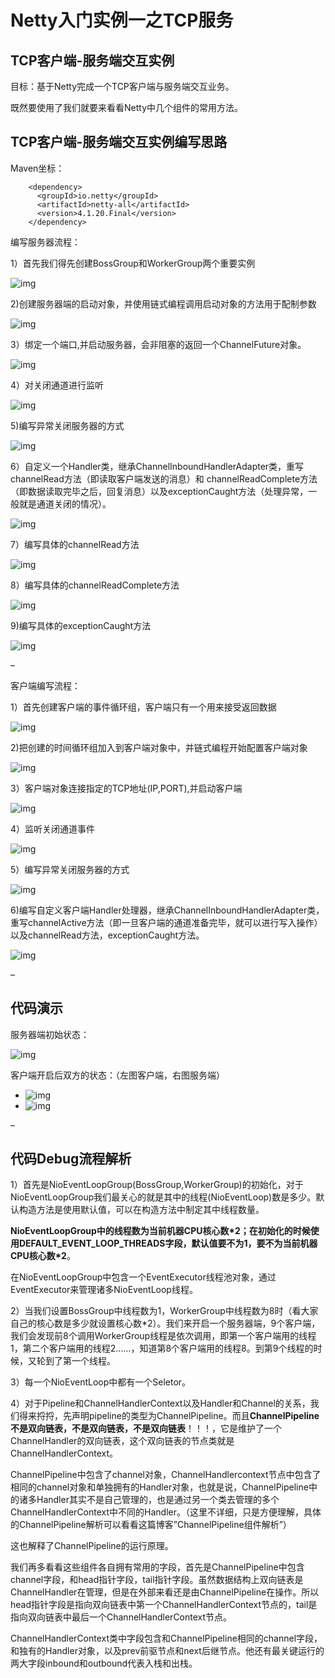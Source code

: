 # Netty入门实例一之TCP服务

## TCP客户端-服务端交互实例

目标：基于Netty完成一个TCP客户端与服务端交互业务。

既然要使用了我们就要来看看Netty中几个组件的常用方法。





## TCP客户端-服务端交互实例编写思路

Maven坐标：

```
    <dependency>
      <groupId>io.netty</groupId>
      <artifactId>netty-all</artifactId>
      <version>4.1.20.Final</version>
    </dependency>
```

编写服务器流程：

1）首先我们得先创建BossGroup和WorkerGroup两个重要实例

![img](../图库/nettyTcp01.png)

2)创建服务器端的启动对象，并使用链式编程调用启动对象的方法用于配制参数

![img](../图库/nettyTcp02.png)

3）绑定一个端口,并启动服务器，会非阻塞的返回一个ChannelFuture对象。

![img](../图库/nettyTcp03.png)

4）对关闭通道进行监听

![img](../图库/nettyTcp04.png)

5)编写异常关闭服务器的方式

![img](../图库/nettyTcp05.png)

6）自定义一个Handler类，继承ChannelInboundHandlerAdapter类，重写channelRead方法（即读取客户端发送的消息）和 channelReadComplete方法（即数据读取完毕之后，回复消息）以及exceptionCaught方法（处理异常，一般就是通道关闭的情况）。

![img](../图库/nettyTcp06.png)

7）编写具体的channelRead方法

![img](../图库/nettyTcp07.png)



8）编写具体的channelReadComplete方法

![img](../图库/nettyTcp08.png)

9)编写具体的exceptionCaught方法

![img](../图库/nettyTcp09.png)

–

客户端编写流程：

1）首先创建客户端的事件循环组，客户端只有一个用来接受返回数据

![img](../图库/nettyTcp10.png)



2)把创建的时间循环组加入到客户端对象中，并链式编程开始配置客户端对象

![img](../图库/nettyTcp11.png)



3）客户端对象连接指定的TCP地址(IP,PORT),并启动客户端

![img](../图库/nettyTcp12.png)

4）监听关闭通道事件

![img](../图库/nettyTcp13.png)

5）编写异常关闭服务器的方式

![img](../图库/nettyTcp14.png)

6)编写自定义客户端Handler处理器，继承ChannelInboundHandlerAdapter类，重写channelActive方法（即一旦客户端的通道准备完毕，就可以进行写入操作）以及channelRead方法，exceptionCaught方法。

![img](../图库/nettyTcp15.png)

–

## 代码演示

服务器端初始状态：

![img](../图库/nettyTcp16.png)



客户端开启后双方的状态：（左图客户端，右图服务端）

- ![img](../图库/nettyTcp17-1.jpeg)
- ![img](../图库/nettyTcp17-2.jpeg)

–

## 代码Debug流程解析

1）首先是NioEventLoopGroup(BossGroup,WorkerGroup)的初始化，对于NioEventLoopGroup我们最关心的就是其中的线程(NioEventLoop)数是多少。默认构造方法是使用默认值，可以在构造方法中制定其中线程数量。

**NioEventLoopGroup中的线程数为当前机器CPU核心数\*2；在初始化的时候使用DEFAULT_EVENT_LOOP_THREADS字段，默认值要不为1，要不为当前机器CPU核心数\*2**。

在NioEventLoopGroup中包含一个EventExecutor线程池对象，通过EventExecutor来管理诸多NioEventLoop线程。

2）当我们设置BossGroup中线程数为1，WorkerGroup中线程数为8时（看大家自己的核心数是多少就设置核心数*2）。我们来开启一个服务器端，9个客户端，我们会发现前8个调用WorkerGroup线程是依次调用，即第一个客户端用的线程1，第二个客户端用的线程2……，知道第8个客户端用的线程8。到第9个线程的时候，又轮到了第一个线程。

3）每一个NioEventLoop中都有一个Seletor。

4）对于Pipeline和ChannelHandlerContext以及Handler和Channel的关系，我们得来捋捋，先声明pipeline的类型为ChannelPipeline。而且**ChannelPipeline不是双向链表，不是双向链表，不是双向链表**！！！，它是维护了一个ChannelHandler的双向链表，这个双向链表的节点类就是ChannelHandlerContext。

ChannelPipeline中包含了channel对象，ChannelHandlercontext节点中包含了相同的channel对象和单独拥有的Handler对象，也就是说，ChannelPipeline中的诸多Handler其实不是自己管理的，也是通过另一个类去管理的多个ChannelHandlerContext中不同的Handler。（这里不详细，只是方便理解，具体的ChannelPipeline解析可以看看这篇博客”ChannelPipeline组件解析”）

这也解释了ChannelPipeline的运行原理。

我们再多看看这些组件各自拥有常用的字段，首先是ChannelPipeline中包含channel字段，和head指针字段，tail指针字段。虽然数据结构上双向链表是ChannelHandler在管理，但是在外部来看还是由ChannelPipeline在操作。所以head指针字段是指向双向链表中第一个ChannelHandlerContext节点的，tail是指向双向链表中最后一个ChannelHandlerContext节点。

ChannelHandlerContext类中字段包含和ChannelPipeline相同的channel字段，和独有的Handler对象，以及prev前驱节点和next后继节点。他还有最关键运行的两大字段inbound和outbound代表入栈和出栈。